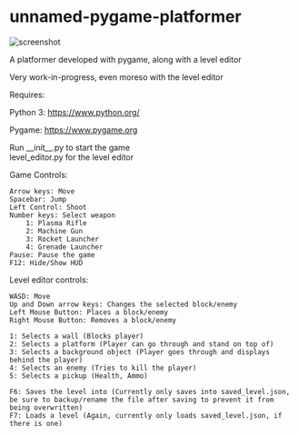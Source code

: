 # unnamed-pygame-platformer

![screenshot](https://imgur.com/V6c3JNa)

A platformer developed with pygame, along with a level editor

Very work-in-progress, even moreso with the level editor

Requires:

Python 3: https://www.python.org/

Pygame: https://www.pygame.org

Run \_\_init\_\_.py to start the game  
level_editor.py for the level editor

Game Controls:

    Arrow keys: Move
    Spacebar: Jump
    Left Control: Shoot
    Number keys: Select weapon
        1: Plasma Rifle
        2: Machine Gun
        3: Rocket Launcher
        4: Grenade Launcher
    Pause: Pause the game
    F12: Hide/Show HUD


Level editor controls:

    WASD: Move
    Up and Down arrow keys: Changes the selected block/enemy
    Left Mouse Button: Places a block/enemy
    Right Mouse Button: Removes a block/enemy

    1: Selects a wall (Blocks player)
    2: Selects a platform (Player can go through and stand on top of)
    3: Selects a background object (Player goes through and displays behind the player)
    4: Selects an enemy (Tries to kill the player)
    5: Selects a pickup (Health, Ammo)

    F6: Saves the level into (Currently only saves into saved_level.json, be sure to backup/rename the file after saving to prevent it from being overwritten)
    F7: Loads a level (Again, currently only loads saved_level.json, if there is one)
